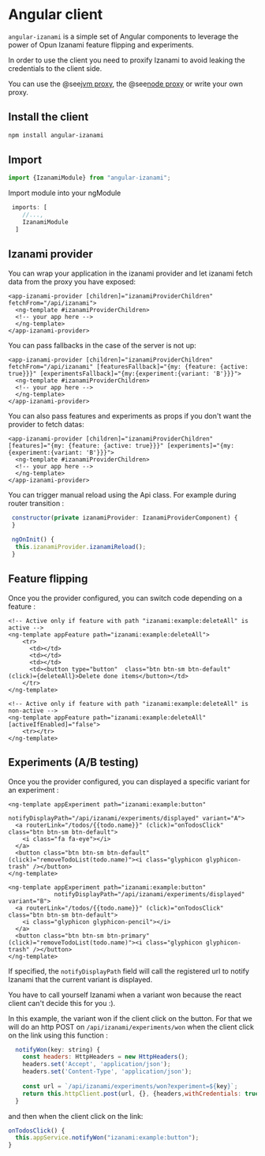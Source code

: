 # Angular client

`angular-izanami` is a simple set of Angular components to leverage the power of Opun Izanami feature flipping and experiments.

In order to use the client you need to proxify Izanami to avoid leaking the credentials to the client side. 

You can use the @see[jvm proxy](./jvm.md#exposing-izanami-with-a-proxy), the @see[node proxy](./node.md) or write your own proxy. 

## Install the client 

```bash
npm install angular-izanami
```

## Import

```js
import {IzanamiModule} from "angular-izanami";
```

Import module into your ngModule

```js
 imports: [
    //...,
    IzanamiModule
  ]
```

## Izanami provider

You can wrap your application in the izanami provider and let izanami fetch data from the proxy you have exposed:

```angular2html
<app-izanami-provider [children]="izanamiProviderChildren" fetchFrom="/api/izanami">
  <ng-template #izanamiProviderChildren>
  <!-- your app here -->
  </ng-template>
</app-izanami-provider>
```

You can pass fallbacks in the case of the server is not up: 

```angular2html
<app-izanami-provider [children]="izanamiProviderChildren" fetchFrom="/api/izanami" [featuresFallback]="{my: {feature: {active: true}}}" [experimentsFallback]="{my:{experiment:{variant: 'B'}}}">
  <ng-template #izanamiProviderChildren>
  <!-- your app here -->
  </ng-template>
</app-izanami-provider>
```

You can also pass features and experiments as props if you don't want the provider to fetch datas: 
```angular2html
<app-izanami-provider [children]="izanamiProviderChildren" [features]="{my: {feature: {active: true}}}" [experiments]="{my:{experiment:{variant: 'B'}}}">
  <ng-template #izanamiProviderChildren>
  <!-- your app here -->
  </ng-template>
</app-izanami-provider>
```

You can trigger manual reload using the Api class. For example during router transition : 

```js
 constructor(private izanamiProvider: IzanamiProviderComponent) {
 }
 
 ngOnInit() {
  this.izanamiProvider.izanamiReload();
 }
```

## Feature flipping

Once you the provider configured, you can switch code depending on a feature : 

```angular2html
<!-- Active only if feature with path "izanami:example:deleteAll" is active -->
<ng-template appFeature path="izanami:example:deleteAll">
    <tr>
      <td></td>
      <td></td>
      <td></td>
      <td><button type="button"  class="btn btn-sm btn-default" (click)={deleteAll}>Delete done items</button></td>
    </tr>
</ng-template>

<!-- Active only if feature with path "izanami:example:deleteAll" is non-active -->
<ng-template appFeature path="izanami:example:deleteAll" [activeIfEnabled]="false">
    <tr></tr>
</ng-template>
```


## Experiments (A/B testing) 

Once you the provider configured, you can displayed a specific variant for an experiment :

```angular2html
<ng-template appExperiment path="izanami:example:button"
                         notifyDisplayPath="/api/izanami/experiments/displayed" variant="A">
  <a routerLink="/todos/{{todo.name}}" (click)="onTodosClick" class="btn btn-sm btn-default">
    <i class="fa fa-eye"></i>
  </a>
  <button class="btn btn-sm btn-default" (click)="removeTodoList(todo.name)"><i class="glyphicon glyphicon-trash" /></button>
</ng-template>

<ng-template appExperiment path="izanami:example:button"
             notifyDisplayPath="/api/izanami/experiments/displayed" variant="B">
  <a routerLink="/todos/{{todo.name}}" (click)="onTodosClick" class="btn btn-sm btn-default">
    <i class="glyphicon glyphicon-pencil"></i>
  </a>
  <button class="btn btn-sm btn-primary" (click)="removeTodoList(todo.name)"><i class="glyphicon glyphicon-trash" /></button>
</ng-template>
```

If specified, the `notifyDisplayPath` field will call the registered url to notify Izanami that the current variant is displayed. 

You have to call yourself Izanami when a variant won because the react client can't decide this for you :).

In this example, the variant won if the client click on the button. 
For that we will do an http POST on `/api/izanami/experiments/won` when the client click on the link using this function :

```javascript
  notifyWon(key: string) {
    const headers: HttpHeaders = new HttpHeaders();
    headers.set('Accept', 'application/json');
    headers.set('Content-Type', 'application/json');
    
    const url = `/api/izanami/experiments/won?experiment=${key}`;
    return this.httpClient.post(url, {}, {headers,withCredentials: true});
  }
```

and then when the client click on the link: 

```javascript
onTodosClick() {
  this.appService.notifyWon("izanami:example:button");
}
```
